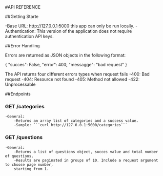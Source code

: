 #API REFERENCE

##Getting Starte

-Base URL: http://127.0.0.1:5000 this app can only be run locally.
-Authentication: This version of the application does not require authentication API keys.

##Error Handling

Errors are returned as JSON objects in the following format:

{
    "succes": False,
    "error": 400,
    "messagge": "bad request"
}

The API returns four different errors types when request fails
    -400: Bad request
    -404: Resource not found
    -405: Method not allowed
    -422: Unprocessable

##Endpoints

### GET /categories

    -General:
        -Returns an array list of categories and a success value.
        -Sample: ```curl http://127.0.0.1:5000/categories``` 

### GET /questions

    -General:
        -Returns a list of questions object, succes value and total number of questions.
        -Results are paginated in groups of 10. Include a request argument to choose page number,
        starting from 1.
